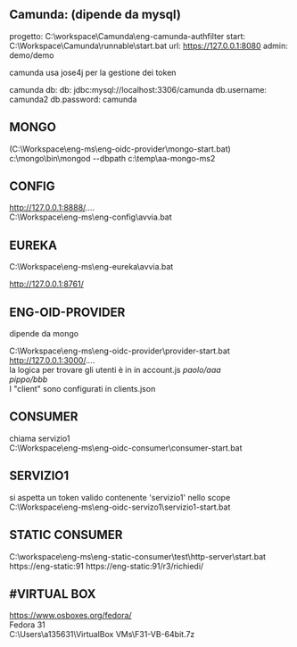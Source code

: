 
Camunda: (dipende da mysql)
-

progetto: C:\workspace\Camunda\eng-camunda-authfilter
start: C:\Workspace\Camunda\runnable\start.bat
url: https://127.0.0.1:8080
admin: demo/demo

camunda usa jose4j per la gestione dei token


camunda db:
db: jdbc:mysql://localhost:3306/camunda
db.username: camunda2
db.password: camunda

MONGO
-----
(C:\Workspace\eng-ms\eng-oidc-provider\mongo-start.bat)
c:\mongo\bin\mongod --dbpath c:\temp\aa-mongo-ms2


CONFIG
------
http://127.0.0.1:8888/....  
C:\Workspace\eng-ms\eng-config\avvia.bat

EUREKA
---
C:\Workspace\eng-ms\eng-eureka\avvia.bat

http://127.0.0.1:8761/

ENG-OID-PROVIDER  
---

dipende da mongo  

C:\Workspace\eng-ms\eng-oidc-provider\provider-start.bat  
http://127.0.0.1:3000/....  
la logica per trovare gli utenti è in in account.js
*paolo/aaa*  
*pippo/bbb*  
I "client" sono configurati in clients.json





## CONSUMER
chiama servizio1  
C:\Workspace\eng-ms\eng-oidc-consumer\consumer-start.bat

## SERVIZIO1 
si aspetta un token valido contenente 'servizio1' nello scope  
C:\Workspace\eng-ms\eng-oidc-servizo1\servizio1-start.bat

## STATIC CONSUMER
C:\workspace\eng-ms\eng-static-consumer\test\http-server\start.bat
https://eng-static:91
https://eng-static:91/r3/richiedi/

#VIRTUAL BOX
---
https://www.osboxes.org/fedora/  
Fedora 31  
C:\Users\a135631\VirtualBox VMs\F31-VB-64bit.7z  
 
